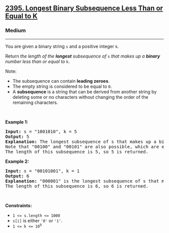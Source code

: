 <h2><a href="https://leetcode.com/problems/longest-binary-subsequence-less-than-or-equal-to-k/description/?envType=daily-question&envId=2025-06-26">2395. Longest Binary Subsequence Less Than or Equal to K</a></h2><h3>Medium</h3><hr><p>You are given a binary string <code>s</code> and a positive integer <code>k</code>.</p>

<p>Return <em>the length of the <strong>longest</strong> subsequence of </em><code>s</code><em> that makes up a <strong>binary</strong> number less than or equal to</em> <code>k</code>.</p>

<p>Note:</p>

<ul>
	<li>The subsequence can contain <strong>leading zeroes</strong>.</li>
	<li>The empty string is considered to be equal to <code>0</code>.</li>
	<li>A <strong>subsequence</strong> is a string that can be derived from another string by deleting some or no characters without changing the order of the remaining characters.</li>
</ul>

<p>&nbsp;</p>
<p><strong class="example">Example 1:</strong></p>

<pre>
<strong>Input:</strong> s = &quot;1001010&quot;, k = 5
<strong>Output:</strong> 5
<strong>Explanation:</strong> The longest subsequence of s that makes up a binary number less than or equal to 5 is &quot;00010&quot;, as this number is equal to 2 in decimal.
Note that &quot;00100&quot; and &quot;00101&quot; are also possible, which are equal to 4 and 5 in decimal, respectively.
The length of this subsequence is 5, so 5 is returned.
</pre>

<p><strong class="example">Example 2:</strong></p>

<pre>
<strong>Input:</strong> s = &quot;00101001&quot;, k = 1
<strong>Output:</strong> 6
<strong>Explanation:</strong> &quot;000001&quot; is the longest subsequence of s that makes up a binary number less than or equal to 1, as this number is equal to 1 in decimal.
The length of this subsequence is 6, so 6 is returned.
</pre>

<p>&nbsp;</p>
<p><strong>Constraints:</strong></p>

<ul>
	<li><code>1 &lt;= s.length &lt;= 1000</code></li>
	<li><code>s[i]</code> is either <code>&#39;0&#39;</code> or <code>&#39;1&#39;</code>.</li>
	<li><code>1 &lt;= k &lt;= 10<sup>9</sup></code></li>
</ul>
